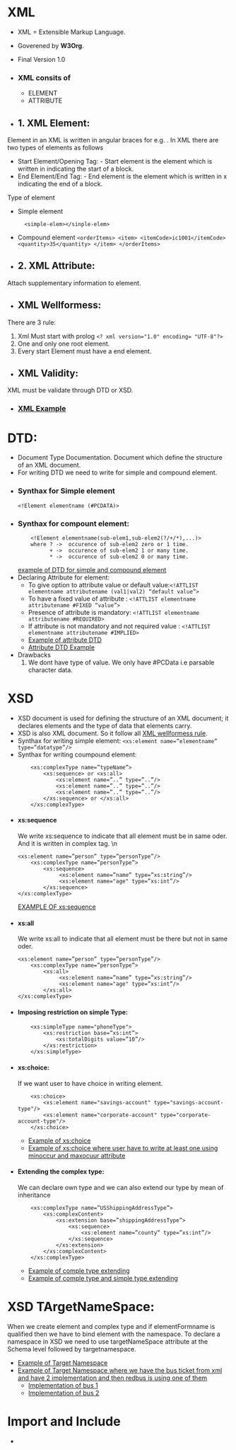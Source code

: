 # XML
- XML = Extensible Markup Language.
- Goverened by **W3Org**.
- Final Version 1.0

- ### XML consits of 
	- ELEMENT
	- ATTRIBUTE

- ## 1. XML Element:
Element in an XML is written in angular braces for e.g. <beans>. In XML there are
two types of elements as follows
 - Start Element/Opening Tag: - Start element is the element which is written in <elementname> indicating the start of a block.
 - End Element/End Tag: - End element is the element which is written in x</elementname> indicating the end of a block. 
 
Type of element
 - Simple element
	  ```
		<simple-elem></sinple-elem>
	  ```
 - Compound element
		```
			<orderItems>
				<item>
					<itemCode>ic1001</itemCode>
					<quantity>35</quantity>
				</item>
			</orderItems>
		```

- ## 2. XML Attribute:
Attach supplementary information to element.


- ## XML Wellformess:
There are 3 rule:
1. Xml Must start with prolog 
		```
		<? xml version="1.0" encoding= "UTF-8"?>
		```
2. One and only one root element.
3. Every start Element must have a end element.

- ## XML Validity:
XML must be validate through DTD or XSD.

- ### [XML Example](po.xml)



# DTD:
- Document Type Documentation. Document which define the structure of an XML document.
- For writing DTD we need to write for simple and compound element.
- ### Synthax for Simple element
	```<!Element elementname (#PCDATA)>```
- ### Synthax for compount element:
	```
	    <!Element elementname(sub-elem1,sub-elem2(?/+/*),...)>
		where ? ->  occurence of sub-elem2 zero or 1 time.
			  + ->  occurence of sub-elem2 1 or many time.
			  * ->  occurence of sub-elem2 0 or many time.
	```
	[example of DTD for simple and compound element](po.dtd)
- Declaring Attribute for element:
	- To give option to attribute value or default value:``` <!ATTLIST elementname attributename (val1|val2) “default value”> ```
	- To have a fixed value of attribute : ```<!ATTLIST elementname attributename #FIXED “value”> ```
	- Presence of attribute is mandatory: ```<!ATTLIST elementname attributename #REQUIRED> ```
	- If attribute is not mandatory and not required value : ```<!ATTLIST elementname attributename #IMPLIED> ``` 
	- [Example of attribute DTD ](transport.dtd)
	- [Attribute DTD Example ](shipping.dtd)
- Drawbacks
	1. We dont have type of value. We only have #PCData i.e parsable character data.
	
	
	
# XSD
- XSD document is used for defining the structure of an XML document; it declares elements and the type of data that elements carry.
- XSD is also XML document. So it follow all [XML wellformess rule](#xml-wellformess).
- Synthax for writing simple element: 
	```<xs:element name=”elementname” type=”datatype”/> ```
- Synthax for writing coumpound element:
	```
		<xs:complexType name=”typeName”>
			<xs:sequence> or <xs:all>
				<xs:element name=”..” type=”..”/>
				<xs:element name=”..” type=”..”/>
				<xs:element name=”..” type=”..”/>
			</xs:sequence> or </xs:all>
		</xs:complexType> 
	```
- #### xs:sequence
	We write xs:sequence to indicate that all element must be in same oder. And it is written in complex tag. \n
	```
	<xs:element name=”person” type=”personType”/>
		<xs:complexType name=”personType”>
			<xs:sequence>
				 <xs:element name=”name” type=”xs:string”/>
				 <xs:element name="age" type=”xs:int”/>
			</xs:sequence>
	</xs:complexType> 
	```
	[EXAMPLE OF xs:sequence](Xsd/book.xsd)
- #### xs:all
	We write xs:all to indicate that all element must be there but not in same oder.
	```
	<xs:element name=”person” type=”personType”/>
		<xs:complexType name=”personType”>
			<xs:all>
				 <xs:element name=”name” type=”xs:string”/>
				 <xs:element name="age" type=”xs:int”/>
			</xs:all>
	</xs:complexType> 
	```
- #### Imposing restriction on simple Type:
	```
		<xs:simpleType name="phoneType">
			<xs:restriction base=”xs:int”>
				<xs:totalDigits value=”10”/>
			</xs:restriction>
		</xs:simpleType> 
	```
- #### xs:choice:
	If we want user to have choice in writing element.
	```
		<xs:choice>			
			<xs:element name="savings-account" type="savings-account-type"/>
			<xs:element name="corporate-account" type="corporate-account-type"/>
		</xs:choice>
	```
	- [Example of xs:choice](Xsd/accounts.xsd)
	- [Example of xs:choice where user have to write at least one using minoccur and maxocuur attribute](Xsd/gas-station.xsd)
- #### Extending the complex type:
	We can declare own type and we can also extend our type by mean of inheritance
	```
		<xs:complexType name=”USShippingAddressType”>
			<xs:complexContent>
				<xs:extension base=”shippingAddressType”>
					<xs:sequence>
						<xs:element name=”county” type=”xs:int”/>
					</xs:sequence>
				</xs:extension>
			</xs:complexContent>
		</xs:complexType>
	```
	- [Example of comple type extending](Xsd/travel-agency.xsd)
	- [Example of comple type and simple type extending](Xsd/medical-policy.xsd)
	
# XSD TArgetNameSpace:
When we create element and complex type and if elementFormname is qualified then we have to bind element with the namespace. To declare a namespace in XSD we need to use targetNameSpace attribute at the Schema level followed by targetnamespace. 
- [Example of Target Namespace](Xsd\Namespaces\po.xsd)
- [Example of Target Namespace where we have the bus ticket from xml and have 2 implementation and then redbus is using one of them](Xsd\Namespaces\redbus-ticket.xsd)
	- [Implementation of bus 1 ](Xsd\Namespaces\kesineni-ticket.xsd)
	- [Implementation of bus 2 ](Xsd\Namespaces\kaleswari-ticket.xsd)
# Import and Include
- 

